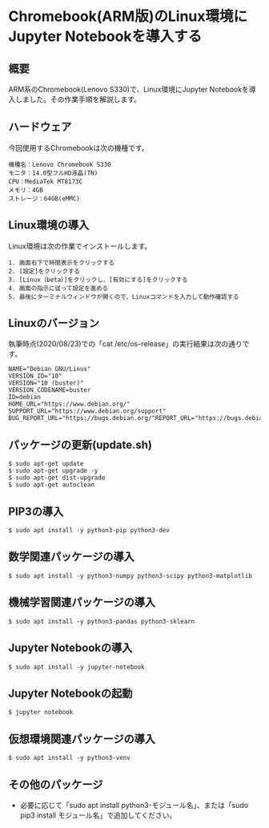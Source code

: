# Chromebook(ARM版)のLinux環境にJupyter Notebookを導入する

## 概要

ARM系のChromebook(Lenovo S330)で、Linux環境にJupyter Notebookを導入しました。その作業手順を解説します。

## ハードウェア

今回使用するChromebookは次の機種です。

    機種名：Lenovo Chromebook S330
    モニタ：14.0型フルHD液晶(TN)
    CPU：MediaTek MT8173C
    メモリ：4GB
    ストレージ：64GB(eMMC)

## Linux環境の導入

Linux環境は次の作業でインストールします。

    1. 画面右下で時間表示をクリックする
    2. [設定]をクリックする
    3. [Linux（beta）]をクリックし、[有効にする]をクリックする
    4. 画面の指示に従って設定を進める
    5. 最後にターミナルウィンドウが開くので、Linuxコマンドを入力して動作確認する

## Linuxのバージョン

執筆時点(2020/08/23)での「cat /etc/os-release」の実行結果は次の通りです。

    NAME="Debian GNU/Linux"
    VERSION_ID="10"
    VERSION="10 (buster)"
    VERSION_CODENAME=buster
    ID=debian
    HOME_URL="https://www.debian.org/"
    SUPPORT_URL="https://www.debian.org/support"
    BUG_REPORT_URL="https://bugs.debian.org/"REPORT_URL="https://bugs.debian.org/"

## パッケージの更新(update.sh)

    $ sudo apt-get update
    $ sudo apt-get upgrade -y
    $ sudo apt-get dist-upgrade
    $ sudo apt-get autoclean

## PIP3の導入

    $ sudo apt install -y python3-pip python3-dev

## 数学関連パッケージの導入
    
    $ sudo apt install -y python3-numpy python3-scipy python3-matplotlib
    
## 機械学習関連パッケージの導入

    $ sudo apt install -y python3-pandas python3-sklearn
    
## Jupyter Notebookの導入

    $ sudo apt install -y jupyter-notebook

## Jupyter Notebookの起動

    $ jupyter notebook

## 仮想環境関連パッケージの導入

    $ sudo apt install -y python3-venv

## その他のパッケージ

- 必要に応じて「sudo apt install python3-モジュール名」、または「sudo pip3 install モジュール名」で追加してください。